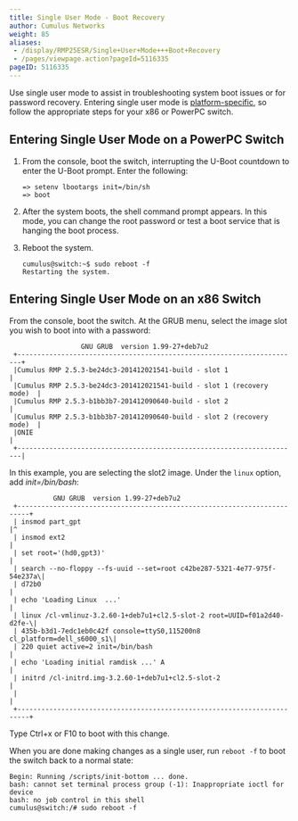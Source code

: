 ```yaml
---
title: Single User Mode - Boot Recovery
author: Cumulus Networks
weight: 85
aliases:
 - /display/RMP25ESR/Single+User+Mode+++Boot+Recovery
 - /pages/viewpage.action?pageId=5116335
pageID: 5116335
---
```

Use single user mode to assist in troubleshooting system boot issues or
for password recovery. Entering single user mode is
[platform-specific](http://cumulusnetworks.com/hcl/), so follow the
appropriate steps for your x86 or PowerPC switch.

## Entering Single User Mode on a PowerPC Switch</span>

1.  From the console, boot the switch, interrupting the U-Boot countdown
    to enter the U-Boot prompt. Enter the following:
    
        => setenv lbootargs init=/bin/sh  
        => boot

2.  After the system boots, the shell command prompt appears. In this
    mode, you can change the root password or test a boot service that
    is hanging the boot process.

3.  Reboot the system.
    
        cumulus@switch:~$ sudo reboot -f  
        Restarting the system.

## Entering Single User Mode on an x86 Switch</span>

From the console, boot the switch. At the GRUB menu, select the image
slot you wish to boot into with a password:

``` 
                  GNU GRUB  version 1.99-27+deb7u2
 +-----------------------------------------------------------------------+
 |Cumulus RMP 2.5.3-be24dc3-201412021541-build - slot 1                  |
 |Cumulus RMP 2.5.3-be24dc3-201412021541-build - slot 1 (recovery mode)  |
 |Cumulus RMP 2.5.3-b1bb3b7-201412090640-build - slot 2                  |
 |Cumulus RMP 2.5.3-b1bb3b7-201412090640-build - slot 2 (recovery mode)  |
 |ONIE                                                                   |
 +-----------------------------------------------------------------------|
```

In this example, you are selecting the slot2 image. Under the `linux`
option, add *init=/bin/bash*:

``` 
           GNU GRUB  version 1.99-27+deb7u2
 +-------------------------------------------------------------------------+
 | insmod part_gpt                                                         |^
 | insmod ext2                                                             |
 | set root='(hd0,gpt3)'                                                   |
 | search --no-floppy --fs-uuid --set=root c42be287-5321-4e77-975f-54e237a\|
 | d72b0                                                                   |
 | echo 'Loading Linux  ...'                                               |
 | linux /cl-vmlinuz-3.2.60-1+deb7u1+cl2.5-slot-2 root=UUID=f01a2d40-d2fe-\|
 | 435b-b3d1-7edc1eb0c42f console=ttyS0,115200n8 cl_platform=dell_s6000_s1\|
 | 220 quiet active=2 init=/bin/bash                                       |
 | echo 'Loading initial ramdisk ...' A                                    |
 | initrd /cl-initrd.img-3.2.60-1+deb7u1+cl2.5-slot-2                      |
 |                                                                         | 
 +-------------------------------------------------------------------------+
```

Type Ctrl+x or F10 to boot with this change.

When you are done making changes as a single user, run `reboot -f` to
boot the switch back to a normal state:

    Begin: Running /scripts/init-bottom ... done.
    bash: cannot set terminal process group (-1): Inappropriate ioctl for device
    bash: no job control in this shell
    cumulus@switch:/# sudo reboot -f

